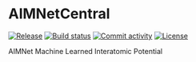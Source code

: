 # AIMNetCentral

[![Release](https://img.shields.io/github/v/release/isayevlab/aimnetcentral)](https://img.shields.io/github/v/release/isayevlab/aimnetcentral)
[![Build status](https://img.shields.io/github/actions/workflow/status/isayevlab/aimnetcentral/main.yml?branch=main)](https://github.com/isayevlab/aimnetcentral/actions/workflows/main.yml?query=branch%3Amain)
[![Commit activity](https://img.shields.io/github/commit-activity/m/isayevlab/aimnetcentral)](https://img.shields.io/github/commit-activity/m/isayevlab/aimnetcentral)
[![License](https://img.shields.io/github/license/isayevlab/aimnetcentral)](https://img.shields.io/github/license/isayevlab/aimnetcentral)

AIMNet Machine Learned Interatomic Potential
